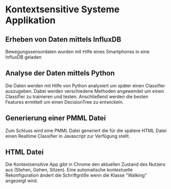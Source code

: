 # Kontextsensitive Systeme Applikation

## Erheben von Daten mittels InfluxDB
Bewegungssensordaten wurden mit Hilfe eines Smartphones in eine InfluxDB geladen

## Analyse der Daten mittels Python
Die Daten werden mit Hilfe von Python analysiert um später einen Classifier auszugeben. Dabei werden verschiedene Methoden angewendet um einen Classifier zu trainieren und testen. Anschließend werden die besten Features ermittelt um einen DecisionTree zu entwickeln.

## Generierung einer PMML Datei
Zum Schluss wird eine PMML Datei generiert die für die spätere HTML Datei einen Realtime Classifier in Javascript zur Verfügung stellt.

## HTML Datei
Die Kontextsensitive App gibt in Chrome den aktuellen Zustand des Nutzers aus (Stehen, Gehen, Sitzen). Eine automatische kontextuelle Rekonfiguration ändert die Schriftgröße wenn die Klasse "Walking" angezeigt wird.
